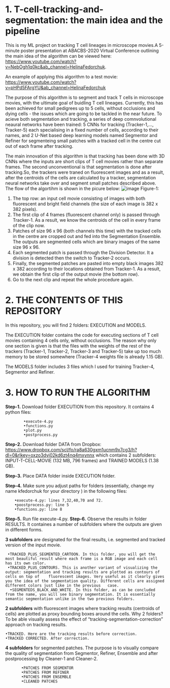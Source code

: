 # 1. T-cell-tracking-and-segmentation: the main idea and the pipeline
This is my ML project on tracking T cell lineages in microscope movies.A 5-minute poster presentation at ABACBS-2020 Virtual Conference outlining the main idea of the algorithm can be viewed here: https://www.youtube.com/watch?v=NebOgh1q0kc&ab_channel=HelinaFedorchuk.

An example of applying this algorithm to a test movie:
https://www.youtube.com/watch?v=pHPd5FArgYU&ab_channel=HelinaFedorchuk

The purpose of this algorithm is to segment and track T cells in microscope movies, with the ultimate goal of buidling T cell lineages. Currently, this has been achieved for small pedigrees up to 5 cells, without occlusions and dying cells - the issues which are going to be tackled in the near future.
To acieve both segmentation and tracking, a series of deep comnvolutional neaural networks have been trained: 5 CNNs for tracking (Tracker-1,..., Tracker-5) each specialising in a fixed number of cells, according to their names,  and 2 U-Net based deep learning models named Segmentor and Refiner for segmenteing small patches with a tracked cell in the centre cut out of each frame after tracking.

The main innovation of this algorithm is that tracking has been done with 3D CNNs where the inputs are short clips of T cell movies rather than separate frames. The second unconventional is that segmentation is done after tracking.So, the trackers were traned on fluorescent images and as a result, after the centroids of the cells are calculated by a tracker, segmentation neural networks take over and segment small patches described above.
The flow of the algortihm is shown in the picure below:
![image](https://user-images.githubusercontent.com/17193930/188294823-f0d75314-a2fa-4fec-bb47-82150116d443.png) 
Figure-1:
1. The top row: an input cell movie consisting of images with both fluorescent and bright field channels (the size of each image is 382 x 382 pixels).
2. The first clip of 4 frames (fluorescent channel only) is passed through Tracker-1. As a result, we know the centroids of the cell in every frame of the clip now.
 3. Patches of size 96 x 96 (both channels this time) with the tracked cells in the centre are cropped out and fed into the Segmentation Ensemble. The outputs are segmented cells which are binary images of the same size 96 x 96. 
4. Each segmented patch is passed through the Division Detector. It a division is detected then the switch to Tracker-2 occurs.
5. Finally, the segmented patches are pasted into empty black images 382 x 382 according to their locations obtained from Tracker-1. As a result, we obtain the first clip of the output movie (the bottom row).
 6. Go to the next clip and repeat the whole procedure again.
 


# 2. THE CONTENTS OF THIS REPOSITORY
In this repository, you will find 2 folders: EXECUTION and MODELS. 

The EXECUTION folder contains the code for executing  sections of T cell movies containing 4 cells only, without occlusions. The reason why only one section is given is that the files with the weights of the rest of the trackers (Tracker-1, Tracker-2, Tracker-3 and Tracker-5) take up too much memory to be stored somewhere (Tracker-4 weights file is already 1.15 GB).

 The MODELS folder includes 3 files which I used for training Tracker-4, Segmentor and Refiner.

# 3. HOW TO RUN THE ALGORITHM

**Step-1.** Download folder EXECUTION from this repository. It contains 4 python files:

            •execute-4.py
            •functions.py
            •plot.py
            •postprocess.py


**Step-2.** Download folder DATA from Dropbox: https://www.dropbox.com/scl/fo/ra8a630gxm1ucnm9x7cg3/h?dl=0&rlkey=oxzo3dyj02kd6zt4nq4mxynnx   which contains 2 subfolders: INPUT-T-CELL-MOVIE (132 MB, 796 frames) and TRAINED MODELS (1.38 GB).

**Step-3.** Place DATA folder inside EXECUTION folder.

**Step-4.**  Make sure you adjust paths for folders (essentially, change my name kfedorchuk for your directory ) in the following files:

        •execute-4.py: lines 7,32,40,70 and 72.
        •poostprocess.py: line 5
        •functions.py: line 8

**Step-5.** Run file execute-4.py.
**Step-6.** Observe the results in folder RESULTS. It containes a number of subfolders where the outputs are given in different forms.

**3 subfolders** are designated for the final results, i.e. segmented and tracked version of the input movie.

     •TRACKED_PLUS_SEGMENTED_CARTOON. In this folder, you will get the most beautiful result where each frame is a RGB image and each cell has its own color.
     •TRACKED_PLUS_CONTOURS. This is another variant of visualizing the output: segmentation and tracking results are plotted as contours of cells on top of    fluorescent images. Very useful as it clearly gives you the idea of the segmentation quality. Different cells are assigned different colors just like in the previous   case.
      •SEGMENTEDS_BLACK_AND_WHITE. In this folder, as can be concluded from the name, you will see binary segmentation. It is essentially semantic segmentation unlike in the two previous folders. 

**2 subfolders** with fluorescent images where tracking results (centroids of cells) are plotted as proxy bounding boxes around the cells. Why 2 folders? To be able visually assess the effect of “tracking-segmentation-correction” approach on tracking results.

    •TRACKED. Here are the tracking results before correction.
    •TRACKED CORRECTED. After correction.

**4 subfolders** for segmented patches. The purpose is to visually compare the quality of segmentation from Segmentor, Refiner, Ensemble and after postprocessing by Cleaner-1 and Cleaner-2.

           •PATCHES FROM SEGMENTOR
           •PATCHES FROM REFINER
           •PATCHES FROM ENSEMBLE
           •CLEANED PATCHES








 




